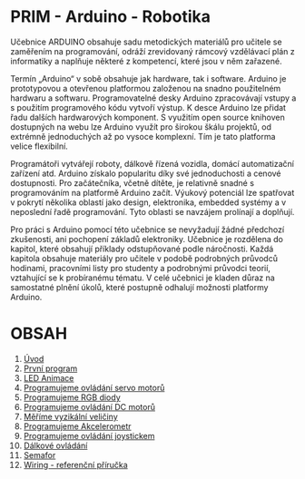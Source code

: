# PRIM - Arduino - Robotika

Učebnice ARDUINO obsahuje sadu metodických materiálů pro učitele se zaměřením na programování, odráží zrevidovaný rámcový vzdělávací plán z informatiky a naplňuje některé z kompetencí, které jsou v něm zařazené.

Termín „Arduino“ v sobě obsahuje jak hardware, tak i software. Arduino je prototypovou a otevřenou platformou založenou na snadno použitelném hardwaru a softwaru. Programovatelné desky Arduino zpracovávají vstupy a s použitím programového kódu vytvoří výstup. K desce Arduino lze přidat řadu dalších hardwarových komponent. S využitím open source knihoven dostupných na webu lze Arduino využít pro širokou škálu projektů, od extrémně jednoduchých až po vysoce komplexní. Tím je tato platforma velice flexibilní.

Programátoři vytvářejí roboty, dálkově řízená vozidla, domácí automatizační zařízení atd. Arduino získalo popularitu díky své jednoduchosti a cenové dostupnosti. Pro začátečníka, včetně dítěte, je relativně snadné s programováním na platformě Arduino začít. Výukový potenciál lze spatřovat v pokrytí několika oblastí jako design, elektronika, embedded systémy a v neposlední řadě programování. Tyto oblasti se navzájem prolínají a doplňují.

Pro práci s Arduino pomocí této učebnice se nevyžadují žádné předchozí zkušenosti, ani pochopení základů elektroniky. Učebnice je rozdělena do kapitol, které obsahují příklady odstupňované podle náročnosti. Každá kapitola obsahuje materiály pro učitele v podobě podrobných průvodců hodinami, pracovními listy pro studenty a podrobnými průvodci teorií, vztahující se k probíranému tématu. V celé učebnici je kladen důraz na samostatné plnění úkolů, které postupně odhalují možnosti platformy Arduino.

# OBSAH

1. [Úvod](https://github.com/Nowis75/PRIM/tree/master/Experiments/_Uvod) 
2. [První program](https://github.com/Nowis75/PRIM/tree/master/Experiments/01_PRVNI_PROGRAM) 
3. [LED Animace](https://github.com/Nowis75/PRIM/tree/master/Experiments/02_LED_ANIMATION) 
4. [Programujeme ovládání servo motorů](https://github.com/Nowis75/PRIM/tree/master/Experiments/03_SERVO) 
5. [Programujeme RGB diody](https://github.com/Nowis75/PRIM/tree/master/Experiments/04_RGB_LED) 
6. [Programujeme ovládání DC motorů](https://github.com/Nowis75/PRIM/tree/master/Experiments/05_MOTOR_DC) 
7. [Měříme vyzikální veličiny](https://github.com/Nowis75/PRIM/tree/master/Experiments/06_THERMO_DISPLAY) 
8. [Programujeme Akcelerometr](https://github.com/Nowis75/PRIM/tree/master/Experiments/07_ACCELEROMETER) 
9. [Programujeme ovládání joystickem](https://github.com/Nowis75/PRIM/tree/master/Experiments/08_JOYSTICK) 
10. [Dálkové ovládání](https://github.com/Nowis75/PRIM/tree/master/Experiments/09_IR_REMOTE_CONTROL) 
11. [Semafor](https://github.com/Nowis75/PRIM/tree/master/Experiments/10_SEMAPHORE) 
12. [Wiring - referenční příručka](https://github.com/Nowis75/PRIM/tree/master/Experiments/Wiring%20-%20refere%C4%8Dn%C3%AD%20p%C5%99%C3%ADru%C4%8Dka)
